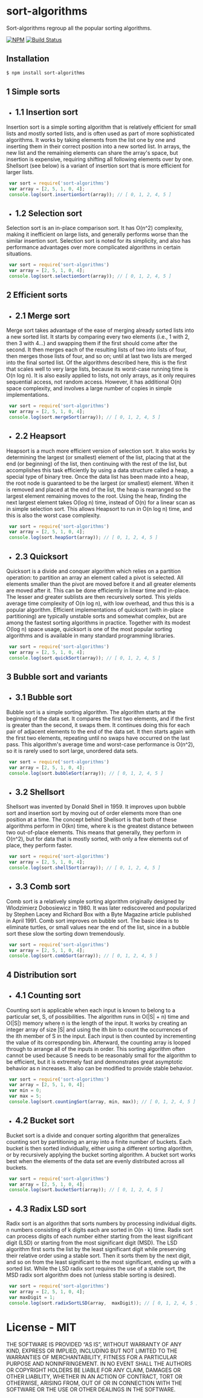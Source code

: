 # sort-algorithms

Sort-algorithms regroup all the popular sorting algorithms.

[![NPM](https://nodei.co/npm/sort-algorithms.png?downloads=true&downloadRank=true&stars=true)](https://npmjs.org/package/sort-algorithms) 
[![Build Status](https://travis-ci.org/SombreroElGringo/sort-algorithms.svg?branch=master)](https://travis-ci.org/SombreroElGringo/sort-algorithms)

## Installation

```sh
$ npm install sort-algorithms
```

## 1	Simple sorts
 - ## 1.1	Insertion sort
 
  Insertion sort is a simple sorting algorithm that is relatively efficient for small lists and mostly sorted lists, and is often used as part of more sophisticated algorithms.
  It works by taking elements from the list one by one and inserting them in their correct position into a new sorted list. 
  In arrays, the new list and the remaining elements can share the array's space, but insertion is expensive, requiring shifting all following elements over by one.
  Shellsort (see below) is a variant of insertion sort that is more efficient for larger lists.
 
 ```js
  var sort = require('sort-algorithms')
  var array = [2, 5, 1, 0, 4];
  console.log(sort.insertionSort(array)); // [ 0, 1, 2, 4, 5 ]
```
 - ## 1.2	Selection sort
 
  Selection sort is an in-place comparison sort. It has O(n^2) complexity, making it inefficient on large lists, and generally performs worse than the similar insertion sort.
  Selection sort is noted for its simplicity, and also has performance advantages over more complicated algorithms in certain situations.
 
 ```js
  var sort = require('sort-algorithms')
  var array = [2, 5, 1, 0, 4];
  console.log(sort.selectionSort(array)); // [ 0, 1, 2, 4, 5 ]
```
## 2 Efficient sorts
 - ## 2.1	Merge sort
 
  Merge sort takes advantage of the ease of merging already sorted lists into a new sorted list.
  It starts by comparing every two elements (i.e., 1 with 2, then 3 with 4...) and swapping them if the first should come after the second.
  It then merges each of the resulting lists of two into lists of four, then merges those lists of four, and so on; until at last two lists are merged into the final sorted list.
  Of the algorithms described here, this is the first that scales well to very large lists, because its worst-case running time is O(n log n).
  It is also easily applied to lists, not only arrays, as it only requires sequential access, not random access.
  However, it has additional O(n) space complexity, and involves a large number of copies in simple implementations.
 
 ```js
  var sort = require('sort-algorithms')
  var array = [2, 5, 1, 0, 4];
  console.log(sort.mergeSort(array)); // [ 0, 1, 2, 4, 5 ]
```
 - ## 2.2	Heapsort
 
  Heapsort is a much more efficient version of selection sort.
  It also works by determining the largest (or smallest) element of the list, placing that at the end (or beginning) of the list, then continuing with the rest of the list, but accomplishes this task efficiently by using a data structure called a heap, a special type of binary tree.
  Once the data list has been made into a heap, the root node is guaranteed to be the largest (or smallest) element.
  When it is removed and placed at the end of the list, the heap is rearranged so the largest element remaining moves to the root.
  Using the heap, finding the next largest element takes O(log n) time, instead of O(n) for a linear scan as in simple selection sort.
  This allows Heapsort to run in O(n log n) time, and this is also the worst case complexity.
 ```js
  var sort = require('sort-algorithms')
  var array = [2, 5, 1, 0, 4];
  console.log(sort.heapSort(array)); // [ 0, 1, 2, 4, 5 ]
```
 - ## 2.3	Quicksort
 
 Quicksort is a divide and conquer algorithm which relies on a partition operation: to partition an array an element called a pivot is selected.
  All elements smaller than the pivot are moved before it and all greater elements are moved after it.
  This can be done efficiently in linear time and in-place.
  The lesser and greater sublists are then recursively sorted.
  This yields average time complexity of O(n log n), with low overhead, and thus this is a popular algorithm.
  Efficient implementations of quicksort (with in-place partitioning) are typically unstable sorts and somewhat complex, but are among the fastest sorting algorithms in practice.
  Together with its modest O(log n) space usage, quicksort is one of the most popular sorting algorithms and is available in many standard programming libraries.
 
 ```js
  var sort = require('sort-algorithms')
  var array = [2, 5, 1, 0, 4];
  console.log(sort.quickSort(array)); // [ 0, 1, 2, 4, 5 ]
```
## 3	Bubble sort and variants
 - ## 3.1	Bubble sort
 
  Bubble sort is a simple sorting algorithm.
  The algorithm starts at the beginning of the data set.
  It compares the first two elements, and if the first is greater than the second, it swaps them.
  It continues doing this for each pair of adjacent elements to the end of the data set.
  It then starts again with the first two elements, repeating until no swaps have occurred on the last pass.
  This algorithm's average time and worst-case performance is O(n^2), so it is rarely used to sort large, unordered data sets.
 
 ```js
  var sort = require('sort-algorithms')
  var array = [2, 5, 1, 0, 4];
  console.log(sort.bubbleSort(array)); // [ 0, 1, 2, 4, 5 ]
```
 - ## 3.2	Shellsort
 
  Shellsort was invented by Donald Shell in 1959.
  It improves upon bubble sort and insertion sort by moving out of order elements more than one position at a time.
  The concept behind Shellsort is that both of these algorithms perform in O(kn) time, where k is the greatest distance between two out-of-place elements.
  This means that generally, they perform in O(n^2), but for data that is mostly sorted, with only a few elements out of place, they perform faster.
 
 ```js
  var sort = require('sort-algorithms')
  var array = [2, 5, 1, 0, 4];
  console.log(sort.shellSort(array)); // [ 0, 1, 2, 4, 5 ]
```
 - ## 3.3	Comb sort
 
  Comb sort is a relatively simple sorting algorithm originally designed by Wlodzimierz Dobosiewicz in 1980.
  It was later rediscovered and popularized by Stephen Lacey and Richard Box with a Byte Magazine article published in April 1991.
  Comb sort improves on bubble sort. The basic idea is to eliminate turtles, or small values near the end of the list, since in a bubble sort these slow the sorting down tremendously.
 
 ```js
  var sort = require('sort-algorithms')
  var array = [2, 5, 1, 0, 4];
  console.log(sort.combSort(array)); // [ 0, 1, 2, 4, 5 ]
```
## 4	Distribution sort
 - ## 4.1	Counting sort
 
  Counting sort is applicable when each input is known to belong to a particular set, S, of possibilities.
  The algorithm runs in O(|S| + n) time and O(|S|) memory where n is the length of the input.
  It works by creating an integer array of size |S| and using the ith bin to count the occurrences of the ith member of S in  the input.
  Each input is then counted by incrementing the value of its corresponding bin.
  Afterward, the counting array is looped through to arrange all of the inputs in order.
  This sorting algorithm often cannot be used because S needs to be reasonably small for the algorithm to be efficient, but it is extremely fast and demonstrates great asymptotic behavior as n increases.
  It also can be modified to provide stable behavior.
  
 ```js
  var sort = require('sort-algorithms')
  var array = [2, 5, 1, 0, 4];
  var min = 0;
  var max = 5;
  console.log(sort.countingSort(array, min, max)); // [ 0, 1, 2, 4, 5 ]
```
 - ## 4.2	Bucket sort
 
  Bucket sort is a divide and conquer sorting algorithm that generalizes counting sort by partitioning an array into a finite number of buckets.
  Each bucket is then sorted individually, either using a different sorting algorithm, or by recursively applying the bucket sorting algorithm.
  A bucket sort works best when the elements of the data set are evenly distributed across all buckets.
  
 ```js
  var sort = require('sort-algorithms')
  var array = [2, 5, 1, 0, 4];
  console.log(sort.bucketSort(array)); // [ 0, 1, 2, 4, 5 ]
```
 - ## 4.3	Radix LSD sort
 
  Radix sort is an algorithm that sorts numbers by processing individual digits. n numbers consisting of k digits each are sorted in O(n · k) time.
  Radix sort can process digits of each number either starting from the least significant digit (LSD) or starting from the  most significant digit (MSD).
  The LSD algorithm first sorts the list by the least significant digit while preserving their relative order using a stable sort.
  Then it sorts them by the next digit, and so on from the least significant to the most significant, ending up with a sorted list.
  While the LSD radix sort requires the use of a stable sort, the MSD radix sort algorithm does not (unless stable sorting is desired).
  
 ```js
  var sort = require('sort-algorithms')
  var array = [2, 5, 1, 0, 4];
  var maxDigit = 1;
  console.log(sort.radixSortLSD(array,  maxDigit)); // [ 0, 1, 2, 4, 5 ]
```
# License - MIT

THE SOFTWARE IS PROVIDED “AS IS”, WITHOUT WARRANTY OF ANY KIND, EXPRESS OR IMPLIED, INCLUDING BUT NOT LIMITED TO THE WARRANTIES OF MERCHANTABILITY, FITNESS FOR A PARTICULAR PURPOSE AND NONINFRINGEMENT. IN NO EVENT SHALL THE AUTHORS OR COPYRIGHT HOLDERS BE LIABLE FOR ANY CLAIM, DAMAGES OR OTHER LIABILITY, WHETHER IN AN ACTION OF CONTRACT, TORT OR OTHERWISE, ARISING FROM, OUT OF OR IN CONNECTION WITH THE SOFTWARE OR THE USE OR OTHER DEALINGS IN THE SOFTWARE.
